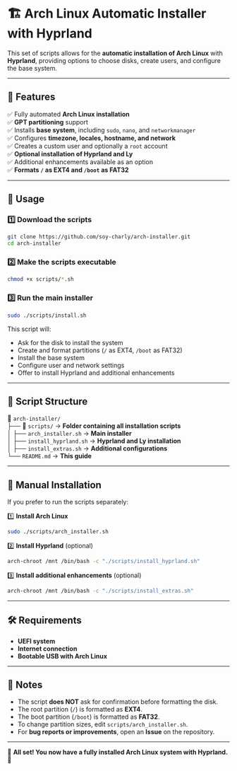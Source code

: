 # 🏗️ Arch Linux Automatic Installer with Hyprland

This set of scripts allows for the **automatic installation of Arch Linux** with **Hyprland**, providing options to choose disks, create users, and configure the base system.

---

## 📌 **Features**
✅ Fully automated **Arch Linux installation**  
✅ **GPT partitioning** support  
✅ Installs **base system**, including `sudo`, `nano`, and `networkmanager`  
✅ Configures **timezone, locales, hostname, and network**  
✅ Creates a custom user and optionally a `root` account  
✅ **Optional installation of Hyprland and Ly**  
✅ Additional enhancements available as an option  
✅ **Formats `/` as EXT4 and `/boot` as FAT32**  

---

## 🚀 **Usage**

### 1️⃣ **Download the scripts**
```sh
git clone https://github.com/soy-charly/arch-installer.git
cd arch-installer
```

### 2️⃣ **Make the scripts executable**
```sh
chmod +x scripts/*.sh
```

### 3️⃣ **Run the main installer**
```sh
sudo ./scripts/install.sh
```

This script will:
- Ask for the disk to install the system
- Create and format partitions (`/` as EXT4, `/boot` as FAT32)
- Install the base system
- Configure user and network settings
- Offer to install Hyprland and additional enhancements

---

## 📜 **Script Structure**
📂 `arch-installer/`  
├── 📂 `scripts/` → **Folder containing all installation scripts**  
│   ├── `arch_installer.sh` → **Main installer**  
│   ├── `install_hyprland.sh` → **Hyprland and Ly installation**  
│   ├── `install_extras.sh` → **Additional configurations**  
└── `README.md` → **This guide**  

---

## 🔧 **Manual Installation**
If you prefer to run the scripts separately:

1️⃣ **Install Arch Linux**  
```sh
sudo ./scripts/arch_installer.sh
```

2️⃣ **Install Hyprland** (optional)  
```sh
arch-chroot /mnt /bin/bash -c "./scripts/install_hyprland.sh"
```

3️⃣ **Install additional enhancements** (optional)  
```sh
arch-chroot /mnt /bin/bash -c "./scripts/install_extras.sh"
```

---

## 🛠️ **Requirements**
- **UEFI system**
- **Internet connection**
- **Bootable USB with Arch Linux**

---

## 📝 **Notes**
- The script **does NOT** ask for confirmation before formatting the disk.
- The root partition (`/`) is formatted as **EXT4**.
- The boot partition (`/boot`) is formatted as **FAT32**.
- To change partition sizes, edit `scripts/arch_installer.sh`.
- For **bug reports or improvements**, open an **Issue** on the repository.

---

🎉 **All set! You now have a fully installed Arch Linux system with Hyprland.** 🚀

